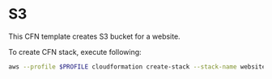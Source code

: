 # S3
This CFN template creates S3 bucket for a website.

To create CFN stack, execute following:
```bash
aws --profile $PROFILE cloudformation create-stack --stack-name website-s3 --template-body file://s3/website-s3.yaml --parameters file://s3/params/website-s3.json
```